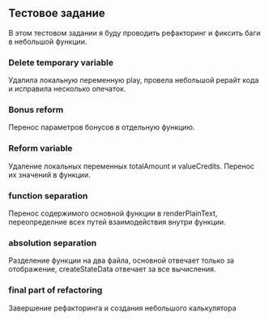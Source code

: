 ## Тестовое задание

В этом тестовом задании я буду проводить рефакторинг и фиксить баги в небольшой функции. 
### Delete temporary variable
Удалила локальную переменную play,
провела небольшой рерайт кода и исправила несколько опечаток.

### Bonus reform
Перенос параметров бонусов в отдельную функцию.

### Reform variable
Удаление локальных переменных totalAmount и valueCredits. Перенос их значений в функции.
### function separation
Перенос содержимого основной функции в renderPlainText, переопределние всех путей взаимодействия внутри функции.
### absolution separation
Разделение функции на два файла, основной отвечает только за отображение, createStateData отвечает за все вычисления.
### final part of refactoring
Завершение рефакторинга и создания небольшого калькулятора